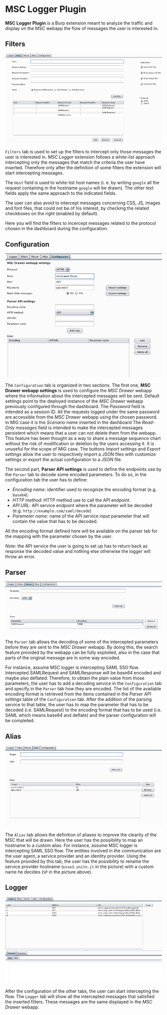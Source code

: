 # MSC Logger Plugin
**MSC Logger Plugin** is a Burp extension meant to analyze the traffic and display on the MSC webapp the flow of messages the user is interested in.

## Filters
![Filters](./img/tab-filter.png)

`Filters` tab is used to set up the filters to intercept only those messages the user is interested in.
*MSC Logger* extension follows a white-list approach intercepting only the messages that match the criteria the user have inserted. Therefore only after the definition of some filters the extension will start intercepting messages.


The `Host` field is used to white-list host names (i. e. by writing `google` all the request containing in the hostname `google` will be drawn). The other text fields apply the same approach to the indicated fields.

The user can also avoid to intercept messages concerning CSS, JS, images and font files, that could not be of his interest, by checking the related checkboxes on the right (enabled by default).

Here you will find the filters to incercept messages related to the protocol chosen in the dashboard during the configuration.


## Configuration
![Configuration](./img/tab-configuration.png)

The `Configuration` tab is organized in two sections. The first one, **MSC Drawer webapp settings** is used to configure the *MSC Drawer* webapp where the information about the intercepted messages will be sent. Default settings point to the deployed instance of the *MSC Drawer* webapp previously configured through the dashboard.
The _Password_ field is intended as a session ID. All the requests logged under the same password are accessible from the *MSC Drawer* webapp using the chosen password. In MIG case it is the *Scenario name* inserted in the dashboard
The _Read-Only messages_ field is intended to make the intercepted messages persistent which means that a user can not delete them from the webapp. This feature has been thought as a way to share a message sequence chart without the risk of modification or deletion by the users accessing it. It is unuseful for the scope of MIG case.
The buttons *Import settings* and *Export settings* allow the user to respectively import a JSON files with customize settings or export the actual configuration to a JSON file.

The second part, **Parser API settings** is used to define the endpoints use by the `Parser` tab to decode some encoded parameters. To do so, in the configuration tab the user has to define:
- _Encoding name_: identifier used to recognize the encoding format (e.g. `base64`).
- _HTTP method_: HTTP method use to call the API endpoint.
- _API URL_: API service endpoint where the parameter will be decoded (e.g. `http://example.com/saml/decode`)
- _Parameter name_: name of the API service input parameter that will contain the value that has to be decoded.

All the encoding format defined here will be available on the parser tab for the mapping with the parameter chosen by the user.

_Note_: the API service the user is going to set up has to return back as response the decoded value and nothing else otherwise the logger will throw an error.




## Parser
![Parser](./img/tab-parser.png)

The `Parser` tab allows the decoding of some of the intercepted parameters before they are sent to the _MSC Drawer_ webapp. By doing this, the search feature provided by the webapp can be fully exploited, also in the case that parts of the original message are in some way encoded.

For instance, assume MSC logger is intercepting SAML SSO flow. Intercepted SAMLRequest and SAMLResponse will be _base64_ encoded and maybe also deflated. Therefore, to obtain the plain value from those parameters, the user has to add a decoding service in the `Configuration` tab and specify in the `Parser` tab how they are encoded. The list of the available encoding format is retrieved from the items contained in the *Parser API settings* table of the `Configuration` tab. After the addition of the parsing service to that table, the user has to map the parameter that has to be decoded (i.e. SAMLRequest) to the encoding format that has to be used (i.e. SAML which means base64 and deflate) and the parser configuration will be completed.




## Alias
![Alias](./img/tab-alias.png)

The `Alias` tab allows the definition of aliases to improve the clearity of the MSC that will be drawn. Here the user has the possibility to map an hostname to a custom alias.
For instance, assume MSC logger is intercepting SAML SSO flow. The entities involved in the communication are the user agent, a service provider and an identity provider. Using the feature provided by this tab, the user has the possibility to rename the service provider hostname (`esse3.unitn.it` in the picture) with a custom name he decides (`SP` in the picture above).

## Logger
![Logger](./img/tab-logger.png)


After the configuration of the other tabs, the user can start intercepting the flow. The `Logger` tab will show all the intercepted messages that satisfied the inserted filters. These messages are the same displayed in the _MSC Drawer_ webapp.
